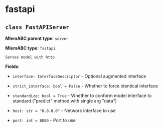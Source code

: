 # fastapi

## `class FastAPIServer`

**MlemABC parent type**: `server`

**MlemABC type**: `fastapi`

    Serves model with http

**Fields**:

- `interface: InterfaceDescriptor` - Optional augmented interface

- `strict_interface: bool = False` - Whether to force identical interface

- `standardize: bool = True` - Whether to conform model interface to standard
  ("predict" method with single arg "data")

- `host: str = "0.0.0.0"` - Network interface to use

- `port: int = 8080` - Port to use
